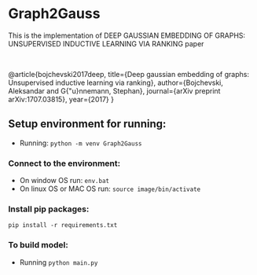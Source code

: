 # Graph2Gauss

This is the implementation of DEEP GAUSSIAN EMBEDDING OF GRAPHS:
UNSUPERVISED INDUCTIVE LEARNING VIA RANKING paper

<br>

@article{bojchevski2017deep,
  title={Deep gaussian embedding of graphs: Unsupervised inductive learning via ranking},
  author={Bojchevski, Aleksandar and G{\"u}nnemann, Stephan},
  journal={arXiv preprint arXiv:1707.03815},
  year={2017}
}

## Setup environment for running:

- Running: `python -m venv Graph2Gauss`

### Connect to the environment:

- On window OS run: `env.bat`
- On linux OS or MAC OS run: `source image/bin/activate`

### Install pip packages:

`pip install -r requirements.txt`

### To build model:

- Running `python main.py`